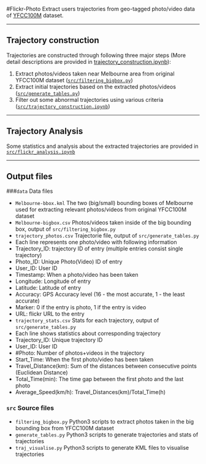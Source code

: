 #Flickr-Photo
Extract users trajectories from geo-tagged photo/video data of [YFCC100M](https://webscope.sandbox.yahoo.com/catalog.php?datatype=i&did=67) dataset.

--------------------
## Trajectory construction

Trajectories are constructed through following three major steps (More detail descriptions are provided in [trajectory_construction.ipynb](https://github.com/arongdari/flickr-photo/blob/master/src/trajectory_construction.ipynb)):

1. Extract photos/videos taken near Melbourne area from original YFCC100M dataset ([`src/filtering_bigbox.py`](https://github.com/arongdari/flickr-photo/blob/master/src/filtering_bigbox.py))
2. Extract initial trajectories based on the extracted photos/videos ([`src/generate_tables.py`](https://github.com/arongdari/flickr-photo/blob/master/src/generate_tables.py))
3. Filter out some abnormal trajectories using various criteria ([`src/trajectory_construction.ipynb`](https://github.com/arongdari/flickr-photo/blob/master/src/trajectory_construction.ipynb))

--------------------
## Trajectory Analysis

Some statistics and analysis about the extracted trajectories are provided in [`src/flickr_analysis.ipynb`](https://github.com/arongdari/flickr-photo/blob/master/src/flickr_analysis.ipynb)

--------------------
## Output files
###```data``` Data files
 * ```Melbourne-bbox.kml```   The two (big/small) bounding boxes of Melbourne used for extracting relevant photos/videos from original YFCC100M dataset
 * ```Melbourne-bigbox.csv```   Photos/videos taken inside of the big bounding box, output of ```src/filtering_bigbox.py```
 * ```trajectory_photos.csv```  Trajectorie file, output of ```src/generate_tables.py```
  * Each line represents one photo/video with following information
  * Trajectory_ID: trajectory ID of entry (multiple entries consist single trajectory)
  * Photo_ID: Unique Photo(Video) ID of entry
  * User_ID: User ID
  * Timestamp: When a photo/video has been taken
  * Longitude: Longitude of entry
  * Latitude: Latitude of entry
  * Accuracy: GPS Accuracy level (16 - the most accurate, 1 - the least accurate)
  * Marker: 0 if the entry is photo, 1 if the entry is video
  * URL: flickr URL to the entry
 * ```trajectory_stats.csv```  Stats for each trajectory, output of ```src/generate_tables.py```
  * Each line shows statistics about corresponding trajectory
  * Trajectory_ID: Unique trajectory ID
  * User_ID: User ID
  * #Photo: Number of photos+videos in the trajectory
  * Start_Time: When the first photo/video has been taken
  * Travel_Distance(km): Sum of the distances between consecutive points (Euclidean Distance)
  * Total_Time(min): The time gap between the first photo and the last photo
  * Average_Speed(km/h): Travel_Distances(km)/Total_Time(h)

### ```src``` Source files
 * ```filtering_bigbox.py```  Python3 scripts to extract photos taken in the big bounding box from YFCC100M dataset
 * ```generate_tables.py```  Python3 scripts to generate trajectories and stats of trajectories
 * ```traj_visualise.py```   Python3 scripts to generate KML files to visualise trajectories

